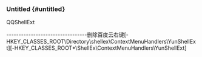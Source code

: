 ### Untitled {#untitled}

QQShellExt

---------------------------------删除百度云右键[-HKEY_CLASSES_ROOT\Directory\shellex\ContextMenuHandlers\YunShellExt][-HKEY_CLASSES_ROOT\*\ShellEx\ContextMenuHandlers\YunShellExt]